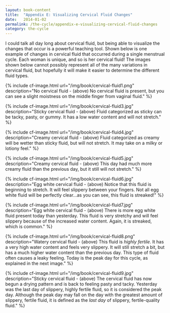 ```yaml
---
layout: book-content
title:  "Appendix E: Visualizing Cervical Fluid Changes"
date:   2014-01-02
permalink: /the-cycle/appendix-e-visualizing-cervical-fluid-changes
category: the-cycle
---
```


I could talk all day long about cervical fluid, but being able to visualize the changes that occur is a powerful teaching tool. Shown below is one example of changes in cervical fluid that occurred during a single menstrual cycle. Each woman is unique, and so is her cervical fluid! The images shown below cannot possibly represent all of the many variations in cervical fluid, but hopefully it will make it easier to determine the different fluid types.


{% include cf-image.html url="/img/book/cervical-fluid1.png" description="No cervical fluid - (above) No cervical fluid is present, but you can see a slight moistness on the middle finger from vaginal fluid." %}


{% include cf-image.html url="/img/book/cervical-fluid3.jpg" description="Sticky cervical fluid - (above) Fluid categorized as sticky can be tacky, pasty, or gummy. It has a low water content and will not stretch." %}


{% include cf-image.html url="/img/book/cervical-fluid4.jpg" description="Creamy cervical fluid - (above) Fluid categorized as creamy will be wetter than sticky fluid, but will not stretch. It may take on a milky or lotiony feel." %}


{% include cf-image.html url="/img/book/cervical-fluid5.jpg" description="Creamy cervical fluid - (above) This day had much more creamy fluid than the previous day, but it still will not stretch." %}


{% include cf-image.html url="/img/book/cervical-fluid6.jpg" description="Egg white cervical fluid - (above) Notice that this fluid is beginning to stretch. It will feel slippery between your fingers. Not all egg white fluid will be perfectly clear...as you can see, this fluid is streaked!" %}


{% include cf-image.html url="/img/book/cervical-fluid7.jpg" description="Egg white cervical fluid - (above) There is more egg white fluid present today than yesterday. This fluid is very stretchy and will feel slippery because of the increased water content. Again, it is streaked, which is common." %}


{% include cf-image.html url="/img/book/cervical-fluid8.png" description="Watery cervical fluid - (above) This fluid is *highly fertile*. It has a very high water content and feels very slippery. It will still stretch a bit, but has a much higher water content than the previous day. This type of fluid often causes a leaky feeling. Today is the peak day for this cycle, as explained in the next image." %}


{% include cf-image.html url="/img/book/cervical-fluid9.jpg" description="Sticky cervical fluid - (above) The cervical fluid has now begun a drying pattern and is back to feeling pasty and tacky. Yesterday was the last day of slippery, highly fertile fluid, so it is considered the peak day. Although the peak day may fall on the day with the greatest amount of slippery, fertile fluid, it is defined as the *last day* of slippery, fertile-quality fluid." %}